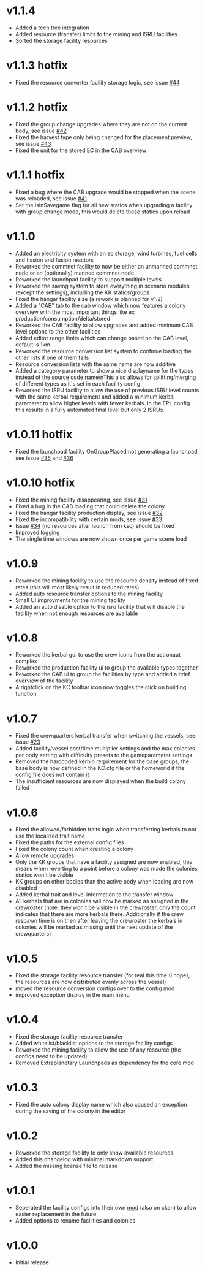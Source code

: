 # v1.1.4
- Added a tech tree integration
- Added resource (transfer) limits to the mining and ISRU facilities
- Sorted the storage facility resources

# v1.1.3 hotfix
- Fixed the resource converter facility storage logic, see issue [#44](https://github.com/KerbalColonies/KerbalColoniesCore/issues/44)

# v1.1.2 hotfix
- Fixed the group change upgrades where they are not on the current body, see issue [#42](https://github.com/KerbalColonies/KerbalColoniesCore/issues/42)
- Fixed the harvest type only being changed for the placement preview, see issue [#43](https://github.com/KerbalColonies/KerbalColoniesCore/issues/43)
- Fixed the unit for the stored EC in the CAB overview

# v1.1.1 hotfix
- Fixed a bug where the CAB upgrade would be stopped when the scene was reloaded, see issue [#41](https://github.com/KerbalColonies/KerbalColoniesCore/issues/41)
- Set the isInSavegame flag for all new statics when upgrading a facility with group change mode, this would delete these statics upon reload

# v1.1.0
- Added an electricity system with an ec storage, wind turbines, fuel cells and fission and fusion reactors
- Reworked the commnet facility to now be either an unmanned commnet node or an (optionally) manned commnet node
- Reworked the launchpad facility to support multiple levels
- Reworked the saving system to store everything in scenario modules (except the settings), including the KK statics/groups
- Fixed the hangar facility size (a rework is planned for v1.2)
- Added a "CAB" tab to the cab window which now features a colony overview with the most important things like ec production/consumption/delta/stored
- Reworked the CAB facility to allow upgrades and added minimum CAB level options to the other facilities
- Added editor range limits which can change based on the CAB level, default is 1km
- Reworked the resource conversion list system to continue loading the other lists if one of them fails
- Resource conversion lists with the same name are now additive
- Added a category parameter to show a nice displayname for the types instead of the source code name\nThis also allows for splitting/merging of different types as it's set in each facility config
- Reworked the ISRU facility to allow the use of previous ISRU level counts with the same kerbal requirement and added a minimum kerbal parameter to allow higher levels with fewer kerbals. In the EPL config this results in a fully automated final level but only 2 ISRUs.

# v1.0.11 hotfix
- Fixed the launchpad facility OnGroupPlaced not generating a launchpad, see issue [#35](https://github.com/KerbalColonies/KerbalColoniesCore/issues/35) and [#36](https://github.com/KerbalColonies/KerbalColoniesCore/issues/36)

# v1.0.10 hotfix
- Fixed the mining facility disappearing, see issue [#31](https://github.com/KerbalColonies/KerbalColoniesCore/issues/31)
- Fixed a bug in the CAB loading that could delete the colony
- Fixed the hangar facility production display, see issue [#32](https://github.com/KerbalColonies/KerbalColoniesCore/issues/32)
- Fixed the incompatibility with certain mods, see issue [#33](https://github.com/KerbalColonies/KerbalColoniesCore/issues/33)
- Issue [#34](https://github.com/KerbalColonies/KerbalColoniesCore/issues/34) (no resources after launch from ksc) should be fixed
- Improved logging
- The single time windows are now shown once per game scene load

# v1.0.9
- Reworked the mining facility to use the resource density instead of fixed rates (this will most likely result in reduced rates)
- Added auto resource transfer options to the mining facility
- Small UI improvments for the mining facility
- Added an auto disable option to the isru facility that will disable the facility when not enough resources are available

# v1.0.8
- Reworked the kerbal gui to use the crew icons from the astronaut complex
- Reworked the production facility ui to group the available types together
- Reworked the CAB ui to group the facilities by type and added a brief overview of the facility
- A rightclick on the KC toolbar icon now toggles the click on building function

# v1.0.7
- Fixed the crewquarters kerbal transfer when switching the vessels, see issue [#23](https://github.com/KerbalColonies/KerbalColoniesCore/issues/23)
- Added facility/vessel cost/time multiplier settings and the max colonies per body setting with difficulty presets to the gameparameter settings
- Removed the hardcoded kerbin requirement for the base groups, the base body is now defined in the KC.cfg file or the homeworld if the config file does not contain it
- The insufficient resources are now displayed when the build colony failed

# v1.0.6
- Fixed the allowed/forbidden traits logic when transferring kerbals to not use the localized trait name
- Fixed the paths for the external config files
- Fixed the colony count when creating a colony
- Allow remote upgrades
- Only the KK groups that have a facility assigned are now enabled, this means when reverting to a point before a colony was made the colonies statics won't be visible
- KK groups on other bodies than the active body when loading are now disabled
- Added kerbal trait and level information to the transfer window
- All kerbals that are in colonies will now be marked as assigned in the crewroster (note: they won't be visible in the crewroster, only the count indicates that there are more kerbals there. Additionally if the crew respawn time is on then after leaving the crewroster the kerbals in colonies will be marked as missing until the next update of the crewquarters)

# v1.0.5
- Fixed the storage facility resource transfer (for real this time (I hope), the resources are now distributed evenly across the vessel)
- moved the resource conversion configs over to the config mod
- improved exception display in the main menu

# v1.0.4
- Fixed the storage facility resource transfer
- Added whitelist/blacklist options to the storage facility configs
- Reworked the mining facility to allow the use of any resource (the configs need to be updated)
- Removed Extraplanetary Launchpads as dependency for the core mod

# v1.0.3
- Fixed the auto colony display name which also caused an exception during the saving of the colony in the editor

# v1.0.2
- Reworked the storage facility to only show available resources
- Added this changelog with minimal markdown support
- Added the missing license file to release

# v1.0.1
- Seperated the facility configs into their own [mod](https://spacedock.info/mod/3899/KerbalColonies-ExtraplanetaryLaunchpadsConfig) (also on ckan) to allow easier replacement in the future
- Added options to rename facilities and colonies

# v1.0.0
- Initial release